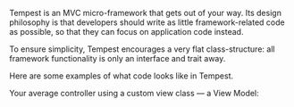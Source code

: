 Tempest is an MVC micro-framework that gets out of your way. Its design philosophy is that developers should write as little framework-related code as possible, so that they can focus on application code instead.

To ensure simplicity, Tempest encourages a very flat class-structure: all framework functionality is only an interface and trait away. 

Here are some examples of what code looks like in Tempest.

Your average controller using a custom view class — a View Model:

